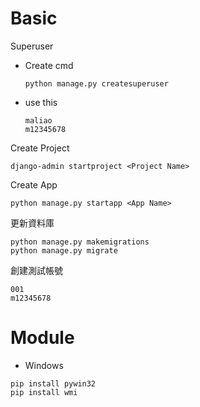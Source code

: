 
# Basic

Superuser

- Create cmd
    
    ```
    python manage.py createsuperuser
    ```

- use this

    ```
    maliao
    m12345678
    ```

Create Project
```
django-admin startproject <Project Name>
```

Create App
```
python manage.py startapp <App Name>
```

更新資料庫

```
python manage.py makemigrations
python manage.py migrate
```


創建測試帳號


```
001
m12345678
```



# Module

- Windows

```
pip install pywin32
pip install wmi
```
